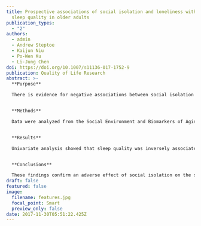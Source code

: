 ```yaml
---
title: Prospective associations of social isolation and loneliness with poor
  sleep quality in older adults
publication_types:
  - "2"
authors:
  - admin
  - Andrew Steptoe
  - Kaijun Niu
  - Po-Wen Ku
  - Li-Jung Chen
doi: https://doi.org/10.1007/s11136-017-1752-9
publication: Quality of Life Research
abstract: >-
  **Purpose**

  There is evidence for negative associations between social isolation and loneliness and sleep quality in older adults. However, it is unclear to what extent these two factors independently affect sleep quality. This study examined the simultaneous associations of social isolation and loneliness with sleep quality in a longitudinal study of older adults.


  **Methods**

  Data were analyzed from the Social Environment and Biomarkers of Aging Study in Taiwan collected in 2000 and 2006, involving a cohort of 639 participants (mean age=66.14, SD 7.26). Poisson regression models were conducted to examine the association of social isolation and/or loneliness with sleep quality at follow-up after adjusting for multiple confounding variables.


  **Results**

  Univariate analysis showed that sleep quality was inversely associated with both social isolation and loneliness. After demographic, health, cognitive factors, and depressive symptoms were controlled in multivariable analysis, social isolation at the baseline still predicted poor sleep quality 6 years later (incident rate ratio, IRR 1.14; 95% CI 1.04–1.24; p<0.01), while the association between loneliness and sleep quality was no longer significant (IRR 1.08; 95% CI 0.94–1.23; p=0.27). The results were unchanged when participants who had poor sleep quality at the baseline were excluded from the analysis.


  **Conclusions**

  These findings confirm an adverse effect of social isolation on the sleep quality of older adults, but indicate that this effect is independent of loneliness. Social isolation and loneliness seem to have distinct pathways in affecting the sleep quality of older adults.
draft: false
featured: false
image:
  filename: features.jpg
  focal_point: Smart
  preview_only: false
date: 2017-11-30T05:51:22.425Z
---
```

